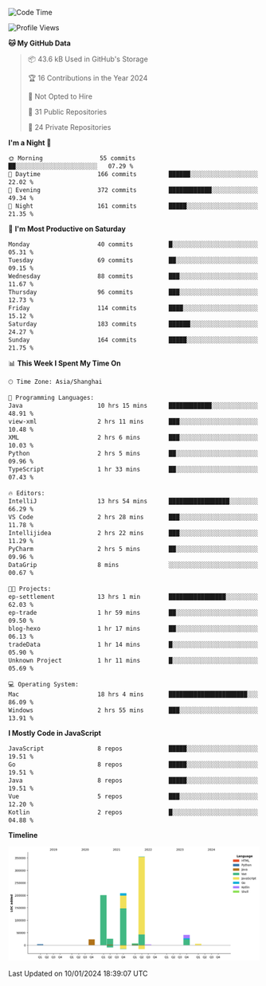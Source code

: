 <!--START_SECTION:waka-->
![Code Time](http://img.shields.io/badge/Code%20Time-2%2C246%20hrs%208%20mins-blue)

![Profile Views](http://img.shields.io/badge/Profile%20Views-0-blue)

**🐱 My GitHub Data** 

> 📦 43.6 kB Used in GitHub's Storage 
 > 
> 🏆 16 Contributions in the Year 2024
 > 
> 🚫 Not Opted to Hire
 > 
> 📜 31 Public Repositories 
 > 
> 🔑 24 Private Repositories 
 > 
**I'm a Night 🦉** 

```text
🌞 Morning                55 commits          ██░░░░░░░░░░░░░░░░░░░░░░░   07.29 % 
🌆 Daytime                166 commits         ██████░░░░░░░░░░░░░░░░░░░   22.02 % 
🌃 Evening                372 commits         ████████████░░░░░░░░░░░░░   49.34 % 
🌙 Night                  161 commits         █████░░░░░░░░░░░░░░░░░░░░   21.35 % 
```
📅 **I'm Most Productive on Saturday** 

```text
Monday                   40 commits          █░░░░░░░░░░░░░░░░░░░░░░░░   05.31 % 
Tuesday                  69 commits          ██░░░░░░░░░░░░░░░░░░░░░░░   09.15 % 
Wednesday                88 commits          ███░░░░░░░░░░░░░░░░░░░░░░   11.67 % 
Thursday                 96 commits          ███░░░░░░░░░░░░░░░░░░░░░░   12.73 % 
Friday                   114 commits         ████░░░░░░░░░░░░░░░░░░░░░   15.12 % 
Saturday                 183 commits         ██████░░░░░░░░░░░░░░░░░░░   24.27 % 
Sunday                   164 commits         █████░░░░░░░░░░░░░░░░░░░░   21.75 % 
```


📊 **This Week I Spent My Time On** 

```text
🕑︎ Time Zone: Asia/Shanghai

💬 Programming Languages: 
Java                     10 hrs 15 mins      ████████████░░░░░░░░░░░░░   48.91 % 
view-xml                 2 hrs 11 mins       ███░░░░░░░░░░░░░░░░░░░░░░   10.48 % 
XML                      2 hrs 6 mins        ███░░░░░░░░░░░░░░░░░░░░░░   10.03 % 
Python                   2 hrs 5 mins        ██░░░░░░░░░░░░░░░░░░░░░░░   09.96 % 
TypeScript               1 hr 33 mins        ██░░░░░░░░░░░░░░░░░░░░░░░   07.43 % 

🔥 Editors: 
IntelliJ                 13 hrs 54 mins      █████████████████░░░░░░░░   66.29 % 
VS Code                  2 hrs 28 mins       ███░░░░░░░░░░░░░░░░░░░░░░   11.78 % 
Intellijidea             2 hrs 22 mins       ███░░░░░░░░░░░░░░░░░░░░░░   11.29 % 
PyCharm                  2 hrs 5 mins        ██░░░░░░░░░░░░░░░░░░░░░░░   09.96 % 
DataGrip                 8 mins              ░░░░░░░░░░░░░░░░░░░░░░░░░   00.67 % 

🐱‍💻 Projects: 
ep-settlement            13 hrs 1 min        ████████████████░░░░░░░░░   62.03 % 
ep-trade                 1 hr 59 mins        ██░░░░░░░░░░░░░░░░░░░░░░░   09.50 % 
blog-hexo                1 hr 17 mins        ██░░░░░░░░░░░░░░░░░░░░░░░   06.13 % 
tradeData                1 hr 14 mins        █░░░░░░░░░░░░░░░░░░░░░░░░   05.90 % 
Unknown Project          1 hr 11 mins        █░░░░░░░░░░░░░░░░░░░░░░░░   05.69 % 

💻 Operating System: 
Mac                      18 hrs 4 mins       ██████████████████████░░░   86.09 % 
Windows                  2 hrs 55 mins       ███░░░░░░░░░░░░░░░░░░░░░░   13.91 % 
```

**I Mostly Code in JavaScript** 

```text
JavaScript               8 repos             █████░░░░░░░░░░░░░░░░░░░░   19.51 % 
Go                       8 repos             █████░░░░░░░░░░░░░░░░░░░░   19.51 % 
Java                     8 repos             █████░░░░░░░░░░░░░░░░░░░░   19.51 % 
Vue                      5 repos             ███░░░░░░░░░░░░░░░░░░░░░░   12.20 % 
Kotlin                   2 repos             █░░░░░░░░░░░░░░░░░░░░░░░░   04.88 % 
```



**Timeline**

![Lines of Code chart](https://raw.githubusercontent.com/youtiaoguagua/youtiaoguagua/master/assets/bar_graph.png)


 Last Updated on 10/01/2024 18:39:07 UTC
<!--END_SECTION:waka-->